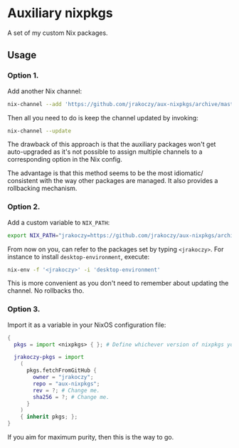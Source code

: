 # Auxiliary nixpkgs

A set of my custom Nix packages.

## Usage

### Option 1.

Add another Nix channel:

```bash
nix-channel --add 'https://github.com/jrakoczy/aux-nixpkgs/archive/master.tar.gz' 'jrakoczy'
```

Then all you need to do is keep the channel updated by invoking:

```bash
nix-channel --update
```

The drawback of this approach is that the auxiliary packages won't get
auto-upgraded as it's not possible to assign multiple channels to a
corresponding option in the Nix config.

The advantage is that this method seems to be the most idiomatic/
consistent with the way other packages are managed. It also provides a
rollbacking mechanism.

### Option 2.

Add a custom variable to `NIX_PATH`:

```bash
export NIX_PATH="jrakoczy=https://github.com/jrakoczy/aux-nixpkgs/archive/master.tar.gz:$NIX_PATH"
```
From now on you, can refer to the packages set by typing `<jrakoczy>`. For
instance to install `desktop-environment`, execute:

```bash
nix-env -f '<jrakoczy>' -i 'desktop-environment'
```

This is more convenient as you don't need to remember about updating the
channel. No rollbacks tho.

### Option 3.

Import it as a variable in your NixOS configuration file:

```nix
{
  pkgs = import <nixpkgs> { }; # Define whichever version of nixpkgs you want.

  jrakoczy-pkgs = import
    (
      pkgs.fetchFromGitHub {
        owner = "jrakoczy";
        repo = "aux-nixpkgs";
        rev = ?; # Change me.
        sha256 = ?; # Change me.
      }
    )
    { inherit pkgs; };
}
```

If you aim for maximum purity, then this is the way to go.
